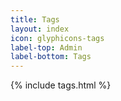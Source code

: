 ```yaml
---
title: Tags
layout: index
icon: glyphicons-tags
label-top: Admin
label-bottom: Tags
---
```

{% include tags.html %}
